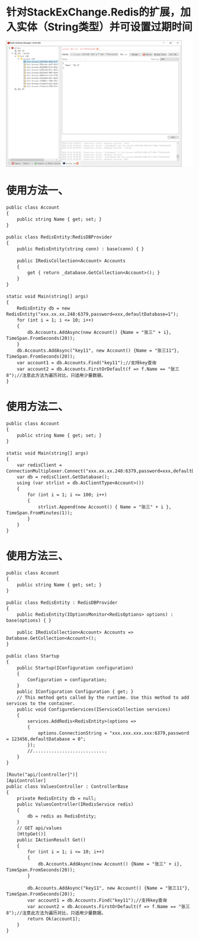 # 针对StackExChange.Redis的扩展，加入实体（String类型）并可设置过期时间
![Image text](https://github.com/code-institutes/Apteryx.StackExChange.Redis.Extend/blob/master/demo1.png)

# 使用方法一、

    public class Account
    {
        public string Name { get; set; }
    }

    public class RedisEntity:RedisDBProvider
    {
        public RedisEntity(string conn) : base(conn) { }

        public IRedisCollection<Account> Accounts
        {
            get { return _database.GetCollection<Account>(); }
        }
    }

    static void Main(string[] args)
    {
        RedisEntity db = new RedisEntity("xxx.xx.xx.248:6379,password=xxx,defaultDatabase=1");
        for (int i = 1; i <= 10; i++)
        {
            db.Accounts.AddAsync(new Account() {Name = "张三" + i}, TimeSpan.FromSeconds(20));
        }
        db.Accounts.AddAsync("key11", new Account() {Name = "张三11"}, TimeSpan.FromSeconds(20));
        var account1 = db.Accounts.Find("key11");//支持key查询
        var account2 = db.Accounts.FirstOrDefault(f => f.Name == "张三8");//注意此方法为遍历对比，只适用少量数据。
    }

# 使用方法二、
    public class Account
    {
        public string Name { get; set; }
    }
    
    static void Main(string[] args)
    {
        var redisClient = ConnectionMultiplexer.Connect("xxx.xx.xx.248:6379,password=xxx,defaultDatabase=0");
        var db = redisClient.GetDatabase();
        using (var strlist = db.AsClientType<Account>())
        {
            for (int i = 1; i <= 100; i++)
            {
                strlist.Append(new Account() { Name = "张三" + i }, TimeSpan.FromMinutes(1));
            }
        }
    }
# 使用方法三、
    public class Account
    {
        public string Name { get; set; }
    }

    public class RedisEntity : RedisDBProvider
    {
        public RedisEntity(IOptionsMonitor<RedisOptions> options) : base(options) { }

        public IRedisCollection<Account> Accounts => Database.GetCollection<Account>();
    }
    
    public class Startup
    {
        public Startup(IConfiguration configuration)
        {
            Configuration = configuration;
        }
        public IConfiguration Configuration { get; }
        // This method gets called by the runtime. Use this method to add services to the container.
        public void ConfigureServices(IServiceCollection services)
        {
            services.AddRedis<RedisEntity>(options =>
            {
                options.ConnectionString = "xxx.xxx.xxx.xxx:6379,password = 123456,defaultDatabase = 0";
            });
            //............................
        }
    }
    
    [Route("api/[controller]")]
    [ApiController]
    public class ValuesController : ControllerBase
    {
        private RedisEntity db = null;
        public ValuesController(IRedisService redis)
        {
            db = redis as RedisEntity;
        }
        // GET api/values
        [HttpGet()]
        public IActionResult Get()
        {
            for (int i = 1; i <= 10; i++)
            {
                db.Accounts.AddAsync(new Account() {Name = "张三" + i}, TimeSpan.FromSeconds(20));
            }
            
            db.Accounts.AddAsync("key11", new Account() {Name = "张三11"}, TimeSpan.FromSeconds(20));
            var account1 = db.Accounts.Find("key11");//支持key查询
            var account2 = db.Accounts.FirstOrDefault(f => f.Name == "张三8");//注意此方法为遍历对比，只适用少量数据。
            return Ok(account1);
        }
    }
    
